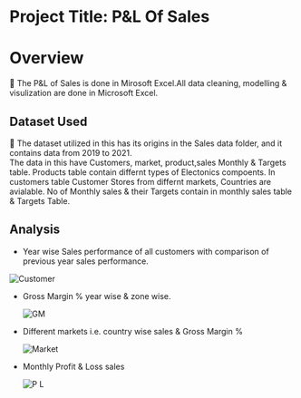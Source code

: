 
# Project Title: P&L Of Sales 
# Overview
📌 The P&L of Sales is done in Mirosoft Excel.All data cleaning, modelling & visulization are done in Microsoft Excel.<br>

<h2>Dataset Used</h2>
📌 The dataset utilized in this has its origins in the Sales data folder, and it contains data from 2019 to 2021.<br>
The data in this have Customers, market, product,sales Monthly & Targets table.
Products table contain differnt types of Electonics compoents. In customers table Customer Stores from differnt markets, Countries are avialable.
No of Monthly sales & their Targets contain in monthly sales table & Targets Table. 

<H2>Analysis</H2>


- Year wise Sales performance of all customers with comparison of previous year sales performance.

![Customer](https://github.com/vinayakswami/Portfolio/assets/64587304/1629764c-c741-47a3-9647-d1365e3d0615)


- Gross Margin % year wise & zone wise.
  
  ![GM](https://github.com/vinayakswami/Portfolio/assets/64587304/2338625e-51be-40d4-ab33-bf88c3e342e6)

- Different markets i.e. country wise sales & Gross Margin %

  ![Market](https://github.com/vinayakswami/Portfolio/assets/64587304/3d6f9cb1-6e2a-477c-8149-221cdb758239)

- Monthly Profit & Loss sales

  ![P L](https://github.com/vinayakswami/Portfolio/assets/64587304/40d1e189-f3ab-48a5-9fb7-217b63255969)

